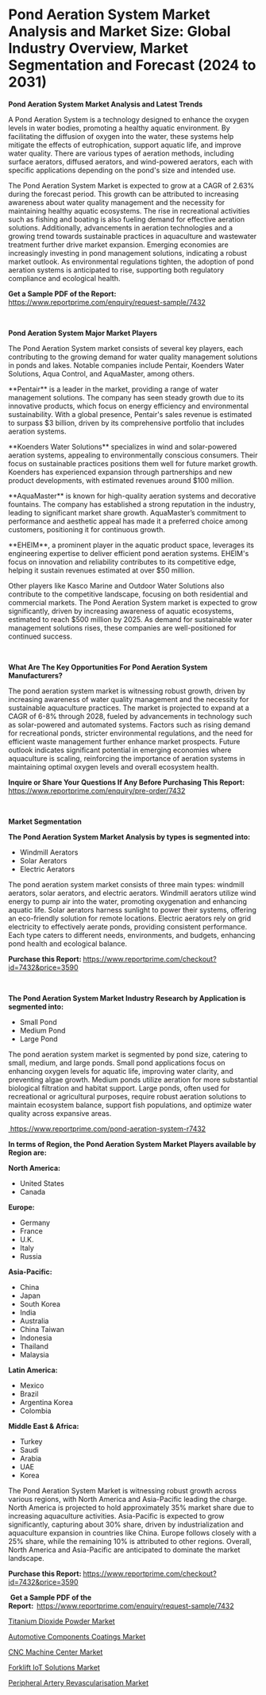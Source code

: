 <p><h1>Pond Aeration System Market Analysis and Market Size: Global Industry Overview, Market Segmentation and Forecast (2024 to 2031)</h1></p><p><strong>Pond Aeration System Market Analysis and Latest Trends</strong></p>
<p><p>A Pond Aeration System is a technology designed to enhance the oxygen levels in water bodies, promoting a healthy aquatic environment. By facilitating the diffusion of oxygen into the water, these systems help mitigate the effects of eutrophication, support aquatic life, and improve water quality. There are various types of aeration methods, including surface aerators, diffused aerators, and wind-powered aerators, each with specific applications depending on the pond's size and intended use.</p><p>The Pond Aeration System Market is expected to grow at a CAGR of 2.63% during the forecast period. This growth can be attributed to increasing awareness about water quality management and the necessity for maintaining healthy aquatic ecosystems. The rise in recreational activities such as fishing and boating is also fueling demand for effective aeration solutions. Additionally, advancements in aeration technologies and a growing trend towards sustainable practices in aquaculture and wastewater treatment further drive market expansion. Emerging economies are increasingly investing in pond management solutions, indicating a robust market outlook. As environmental regulations tighten, the adoption of pond aeration systems is anticipated to rise, supporting both regulatory compliance and ecological health.</p></p>
<p><strong>Get a Sample PDF of the Report:&nbsp;</strong> <a href="https://www.reportprime.com/enquiry/request-sample/7432">https://www.reportprime.com/enquiry/request-sample/7432</a></p>
<p>&nbsp;</p>
<p><strong>Pond Aeration System Major Market Players</strong></p>
<p><p>The Pond Aeration System market consists of several key players, each contributing to the growing demand for water quality management solutions in ponds and lakes. Notable companies include Pentair, Koenders Water Solutions, Aqua Control, and AquaMaster, among others.</p><p>**Pentair** is a leader in the market, providing a range of water management solutions. The company has seen steady growth due to its innovative products, which focus on energy efficiency and environmental sustainability. With a global presence, Pentair's sales revenue is estimated to surpass $3 billion, driven by its comprehensive portfolio that includes aeration systems.</p><p>**Koenders Water Solutions** specializes in wind and solar-powered aeration systems, appealing to environmentally conscious consumers. Their focus on sustainable practices positions them well for future market growth. Koenders has experienced expansion through partnerships and new product developments, with estimated revenues around $100 million.</p><p>**AquaMaster** is known for high-quality aeration systems and decorative fountains. The company has established a strong reputation in the industry, leading to significant market share growth. AquaMaster’s commitment to performance and aesthetic appeal has made it a preferred choice among customers, positioning it for continuous growth.</p><p>**EHEIM**, a prominent player in the aquatic product space, leverages its engineering expertise to deliver efficient pond aeration systems. EHEIM's focus on innovation and reliability contributes to its competitive edge, helping it sustain revenues estimated at over $50 million.</p><p>Other players like Kasco Marine and Outdoor Water Solutions also contribute to the competitive landscape, focusing on both residential and commercial markets. The Pond Aeration System market is expected to grow significantly, driven by increasing awareness of aquatic ecosystems, estimated to reach $500 million by 2025. As demand for sustainable water management solutions rises, these companies are well-positioned for continued success.</p></p>
<p>&nbsp;</p>
<p><strong>What Are The Key Opportunities For Pond Aeration System Manufacturers?</strong></p>
<p><p>The pond aeration system market is witnessing robust growth, driven by increasing awareness of water quality management and the necessity for sustainable aquaculture practices. The market is projected to expand at a CAGR of 6-8% through 2028, fueled by advancements in technology such as solar-powered and automated systems. Factors such as rising demand for recreational ponds, stricter environmental regulations, and the need for efficient waste management further enhance market prospects. Future outlook indicates significant potential in emerging economies where aquaculture is scaling, reinforcing the importance of aeration systems in maintaining optimal oxygen levels and overall ecosystem health.</p></p>
<p><strong>Inquire or Share Your Questions If Any Before Purchasing This Report:</strong> <a href="https://www.reportprime.com/enquiry/pre-order/7432">https://www.reportprime.com/enquiry/pre-order/7432</a></p>
<p>&nbsp;</p>
<p><strong>Market Segmentation</strong></p>
<p><strong>The Pond Aeration System Market Analysis by types is segmented into:</strong></p>
<p><ul><li>Windmill Aerators</li><li>Solar Aerators</li><li>Electric Aerators</li></ul></p>
<p><p>The pond aeration system market consists of three main types: windmill aerators, solar aerators, and electric aerators. Windmill aerators utilize wind energy to pump air into the water, promoting oxygenation and enhancing aquatic life. Solar aerators harness sunlight to power their systems, offering an eco-friendly solution for remote locations. Electric aerators rely on grid electricity to effectively aerate ponds, providing consistent performance. Each type caters to different needs, environments, and budgets, enhancing pond health and ecological balance.</p></p>
<p><strong>Purchase this Report:&nbsp;</strong><a href="https://www.reportprime.com/checkout?id=7432&price=3590">https://www.reportprime.com/checkout?id=7432&price=3590</a></p>
<p>&nbsp;</p>
<p><strong>The Pond Aeration System Market Industry Research by Application is segmented into:</strong></p>
<p><ul><li>Small Pond</li><li>Medium Pond</li><li>Large Pond</li></ul></p>
<p><p>The pond aeration system market is segmented by pond size, catering to small, medium, and large ponds. Small pond applications focus on enhancing oxygen levels for aquatic life, improving water clarity, and preventing algae growth. Medium ponds utilize aeration for more substantial biological filtration and habitat support. Large ponds, often used for recreational or agricultural purposes, require robust aeration solutions to maintain ecosystem balance, support fish populations, and optimize water quality across expansive areas.</p></p>
<p><a href="https://www.reportprime.com/pond-aeration-system-r7432">&nbsp;https://www.reportprime.com/pond-aeration-system-r7432</a></p>
<p><strong>In terms of Region, the Pond Aeration System Market Players available by Region are:</strong></p>
<p>
    <p> <strong> North America: </strong>
        <ul>
            <li>United States</li>
            <li>Canada</li>
        </ul>
        </p> 
    <p> <strong> Europe: </strong>
        <ul>
            <li>Germany</li>
            <li>France</li>
            <li>U.K.</li>
            <li>Italy</li>
            <li>Russia</li>
        </ul>
        </p> 
    <p> <strong> Asia-Pacific: </strong>
        <ul>
            <li>China</li>
            <li>Japan</li>
            <li>South Korea</li>
            <li>India</li>
            <li>Australia</li>
            <li>China Taiwan</li>
            <li>Indonesia</li>
            <li>Thailand</li>
            <li>Malaysia</li>
        </ul>
        </p> 
    <p> <strong> Latin America: </strong>
        <ul>
            <li>Mexico</li>
            <li>Brazil</li>
            <li>Argentina Korea</li>
            <li>Colombia</li>
        </ul>
        </p> 
    <p> <strong> Middle East & Africa: </strong>
        <ul>
            <li>Turkey</li>
            <li>Saudi</li>
            <li>Arabia</li>
            <li>UAE</li>
            <li>Korea</li>
        </ul>
    </p>
    </p>
<p><p>The Pond Aeration System Market is witnessing robust growth across various regions, with North America and Asia-Pacific leading the charge. North America is projected to hold approximately 35% market share due to increasing aquaculture activities. Asia-Pacific is expected to grow significantly, capturing about 30% share, driven by industrialization and aquaculture expansion in countries like China. Europe follows closely with a 25% share, while the remaining 10% is attributed to other regions. Overall, North America and Asia-Pacific are anticipated to dominate the market landscape.</p></p>
<p><strong>Purchase this Report: </strong><a href="https://www.reportprime.com/checkout?id=7432&price=3590">https://www.reportprime.com/checkout?id=7432&price=3590</a></p>
<p>&nbsp;<strong>Get a Sample PDF of the Report:&nbsp;&nbsp;</strong><a href="https://www.reportprime.com/enquiry/request-sample/7432">https://www.reportprime.com/enquiry/request-sample/7432</a></p>
<p><strong></strong></p>
<p><p><a href="https://www.linkedin.com/pulse/market-forecasting-change-global-titanium-dioxide-powder-sudoc?trackingId=QPMKiMmcSkam6imOuIdB8g%3D%3D">Titanium Dioxide Powder Market</a></p><p><a href="https://issuu.com/reportprime-2/docs/automotive-components-coatings-mark_567c65a824a035">Automotive Components Coatings Market</a></p><p><a href="https://github.com/CliffMedina6/Market-Research-Report-List-6/blob/main/cnc-machine-center-market.md">CNC Machine Center Market</a></p><p><a href="https://medium.com/@djjdj3773/forklift-iot-solutions-market-size-share-analysis-growth-trends-forecast-2024-2031-0e14cff02db0">Forklift IoT Solutions Market</a></p><p><a href="https://medium.com/@audieyost2008/peripheral-artery-revascularisation-market-market-segmentation-geographical-regions-and-market-33c879497c52">Peripheral Artery Revascularisation Market</a></p></p>